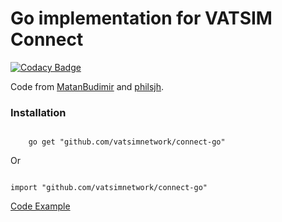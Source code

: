# Go implementation for VATSIM Connect

[![Codacy Badge](https://api.codacy.com/project/badge/Grade/f4d08015b33b4c2eadbbaa7aeb808d6d)](https://www.codacy.com/gh/vatsimnetwork/connect-go?utm_source=github.com&amp;utm_medium=referral&amp;utm_content=vatsimnetwork/connect-go&amp;utm_campaign=Badge_Grade)

Code from [MatanBudimir](https://github.com/MatanBudimir) and [philsjh](https://github.com/philsjh).

<h3>Installation</h3>

<code>
    go get "github.com/vatsimnetwork/connect-go"
</code>

Or

<code>
import "github.com/vatsimnetwork/connect-go"
</code>

[Code Example](https://github.com/vatsimnetwork/connect-go/Example/example.go)
